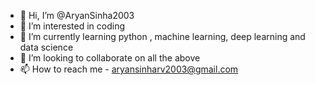 - 👋 Hi, I’m @AryanSinha2003
- 👀 I’m interested in coding 
- 🌱 I’m currently learning python , machine learning, deep learning and data science
- 💞️ I’m looking to collaborate on all the above
- 📫 How to reach me - aryansinharv2003@gmail.com

<!---
AryanSinha2003/AryanSinha2003 is a ✨ special ✨ repository because its `README.md` (this file) appears on your GitHub profile.
You can click the Preview link to take a look at your changes.
--->
